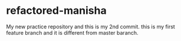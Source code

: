# refactored-manisha
My new practice repository
and this is my 2nd commit.
this is my first feature branch
and it is different from master baranch.
